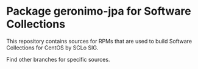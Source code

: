 # Package geronimo-jpa for Software Collections

This repository contains sources for RPMs that are used
to build Software Collections for CentOS by SCLo SIG.

Find other branches for specific sources.
